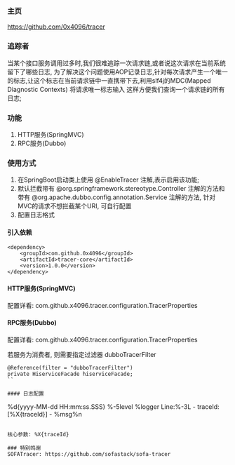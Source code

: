### 主页
https://github.com/0x4096/tracer

### 追踪者
当某个接口服务调用过多时,我们很难追踪一次请求链,或者说这次请求在当前系统留下了哪些日志,
为了解决这个问题使用AOP记录日志,针对每次请求产生一个唯一的标志,让这个标志在当前请求链中一直携带下去,利用slf4j的MDC(Mapped Diagnostic Contexts) 将请求唯一标志输入
这样方便我们查询一个请求链的所有日志;

### 功能
1. HTTP服务(SpringMVC)
2. RPC服务(Dubbo) 

### 使用方式
1. 在SpringBoot启动类上使用 @EnableTracer 注解,表示启用该功能;
2. 默认拦截带有 @org.springframework.stereotype.Controller 注解的方法和带有 @org.apache.dubbo.config.annotation.Service 注解的方法, 针对MVC的请求不想拦截某个URI, 可自行配置
3. 配置日志格式

#### 引入依赖

```
<dependency>
    <groupId>com.github.0x4096</groupId>
    <artifactId>tracer-core</artifactId>
    <version>1.0.0</version>
</dependency>
```

#### HTTP服务(SpringMVC)
配置详看: com.github.x4096.tracer.configuration.TracerProperties

#### RPC服务(Dubbo) 
配置详看: com.github.x4096.tracer.configuration.TracerProperties

若服务为消费者, 则需要指定过滤器 dubboTracerFilter
```
@Reference(filter = "dubboTracerFilter")
private HiserviceFacade hiserviceFacade;
``

#### 日志配置
```
<pattern>%d{yyyy-MM-dd HH:mm:ss.SSS} %-5level %logger Line:%-3L  - traceId:[%X{traceId}] - %msg%n</pattern>
```

核心参数: %X{traceId}

### 特别鸣谢
SOFATracer: https://github.com/sofastack/sofa-tracer
